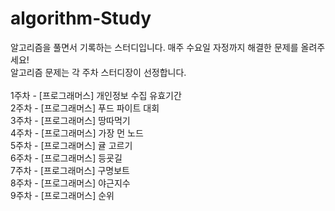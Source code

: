 # algorithm-Study

알고리즘을 풀면서 기록하는 스터디입니다.
매주 수요일 자정까지 해결한 문제를 올려주세요!
<br>
알고리즘 문제는 각 주차 스터디장이 선정합니다.
<br>
<br>
1주차 - [프로그래머스] 개인정보 수집 유효기간
<br>
2주차 - [프로그래머스] 푸드 파이트 대회
<br>
3주차 - [프로그래머스] 땅따먹기
<br>
4주차 - [프로그래머스] 가장 먼 노드
<br>
5주차 - [프로그래머스] 귤 고르기
<br>
6주차 - [프로그래머스] 등굣길
<br>
7주차 - [프로그래머스] 구명보트
<br>
8주차 - [프로그래머스] 야근지수
<br>
9주차 - [프로그래머스] 순위